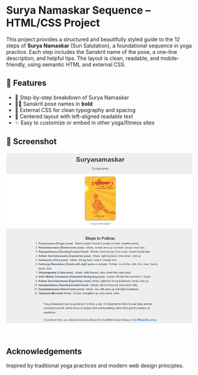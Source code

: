 # Surya Namaskar Sequence – HTML/CSS Project

This project provides a structured and beautifully styled guide to the 12 steps of **Surya Namaskar** (Sun Salutation), a foundational sequence in yoga practice. Each step includes the Sanskrit name of the pose, a one-line description, and helpful tips. The layout is clean, readable, and mobile-friendly, using semantic HTML and external CSS.

## 🌟 Features

- 📜 Step-by-step breakdown of Surya Namaskar
- 🧘‍♀️ Sanskrit pose names in **bold**
- 🎨 External CSS for clean typography and spacing
- 📱 Centered layout with left-aligned readable text
- ✨ Easy to customize or embed in other yoga/fitness sites

## 📸 Screenshot
<!-- Replace with actual image path if available -->
<html>
  <img src="./Poster_Page.png" alt="website poster of suryanamaskar. "/>
</html>

## Acknowledgements
Inspired by traditional yoga practices and modern web design principles.
